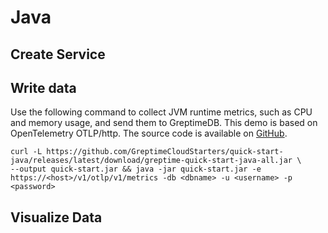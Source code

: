 # Java

## Create Service
<!--@include: ./create-service.md-->

## Write data

Use the following command to collect JVM runtime metrics, such as CPU and memory usage, and send them to GreptimeDB.
This demo is based on OpenTelemetry OTLP/http. The source code is available on [GitHub](https://github.com/GreptimeCloudStarters/quick-start-java).

```shell
curl -L https://github.com/GreptimeCloudStarters/quick-start-java/releases/latest/download/greptime-quick-start-java-all.jar \
--output quick-start.jar && java -jar quick-start.jar -e https://<host>/v1/otlp/v1/metrics -db <dbname> -u <username> -p <password>
```


## Visualize Data
<!--@include: ./visualize-data.md-->

